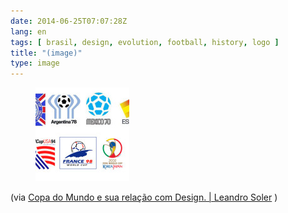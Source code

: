 ```yaml
---
date: 2014-06-25T07:07:28Z
lang: en
tags: [ brasil, design, evolution, football, history, logo ]
title: "(image)"
type: image
---
```


<figure>
<a
href="https://hugo.ferreira.cc/via-copa-do-mundo-e-sua-relacao-com-design/attachment/114/"
rel="attachment"><img
src="tumblr_n7qt269dsd1qz82meo1_1280-150x150.jpg"
width="150" height="150" /></a></figure>

(via [Copa do Mundo e sua relação com Design.  |  Leandro
Soler](http://leandrosoler.com.br/copa-do-mundo-e-sua-relacao-com-design/)
)

